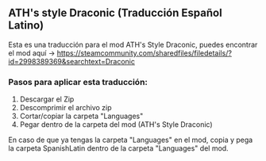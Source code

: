 ## ATH's style Draconic (Traducción Español Latino)
Esta es una traducción para el mod ATH's Style Draconic, puedes encontrar el mod aquí -> https://steamcommunity.com/sharedfiles/filedetails/?id=2998389369&searchtext=Draconic
### Pasos para aplicar esta traducción:
1. Descargar el Zip
2. Descomprimir el archivo zip
3. Cortar/copiar la carpeta "Languages"
4. Pegar dentro de la carpeta del mod (ATH's Style Draconic)

En caso de que ya tengas la carpeta "Languages" en el mod, copia y pega la carpeta SpanishLatin dentro de la carpeta "Languages" del mod.
